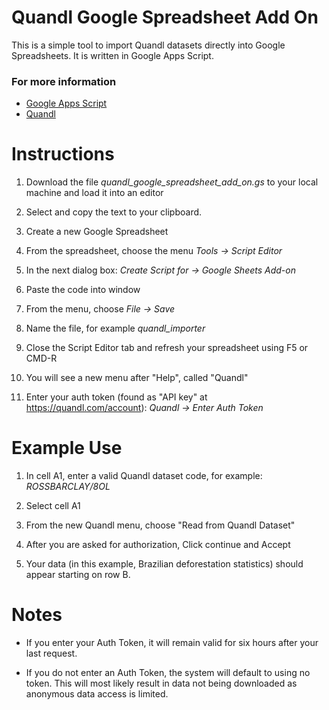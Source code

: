 Quandl Google Spreadsheet Add On
================================

This is a simple tool to import Quandl datasets directly into Google Spreadsheets. It is written in Google Apps Script.

### For more information

- [Google Apps Script](https://developers.google.com/apps-script/)
- [Quandl](http://www.quandl.com/)

# Instructions

1. Download the file _quandl_google_spreadsheet_add_on.gs_ to your local machine and load it into an editor

2. Select and copy the text to your clipboard.

3. Create a new Google Spreadsheet

4. From the spreadsheet, choose the menu _Tools -> Script Editor_

5. In the next dialog box: _Create Script for -> Google Sheets Add-on_

6. Paste the code into window

7. From the menu, choose _File -> Save_

8. Name the file, for example _quandl_importer_

9. Close the Script Editor tab and refresh your spreadsheet using F5 or CMD-R

10. You will see a new menu after "Help", called "Quandl"

11. Enter your auth token (found as "API key" at https://quandl.com/account): _Quandl -> Enter Auth Token_

# Example Use

1. In cell A1, enter a valid Quandl dataset code, for example: _ROSSBARCLAY/8OL_

2. Select cell A1

3. From the new Quandl menu, choose "Read from Quandl Dataset"

4. After you are asked for authorization, Click continue and Accept

5. Your data (in this example, Brazilian deforestation statistics) should appear starting on row B.

# Notes

* If you enter your Auth Token, it will remain valid for six hours after your last request.

* If you do not enter an Auth Token, the system will default to using no token. This will most likely result in data not being downloaded as anonymous data access is limited.

